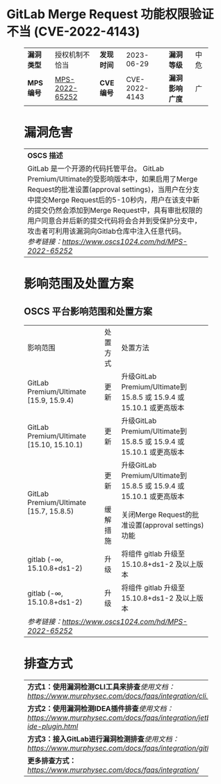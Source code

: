 # GitLab Merge Request 功能权限验证不当 (CVE-2022-4143)
<figure class="wp-block-table">
    <table>
        <tbody>
        <tr>
            <td><strong>漏洞类型</strong></td>
            <td>授权机制不恰当</td>
            <td><strong>发现时间</strong></td>
            <td>2023-06-29</td>
            <td><strong>漏洞等级</strong></td>
            <td>中危</td>
        </tr>
        <tr>
            <td><strong>MPS编号</strong></td>
            <td><a href="https://www.oscs1024.com/hd/MPS-2022-65252">MPS-2022-65252</a></td>
            <td><strong>CVE编号</strong></td>
            <td>CVE-2022-4143</td>
            <td><strong>漏洞影响广度</strong></td>
            <td>广</td>
        </tr>
        </tbody>
    </table>
</figure>


<figure class="wp-block-table">
    <h1 class="wp-block-heading">漏洞危害</h1>
    <table>
        <tbody>
        <tr>
            <td><strong>OSCS 描述</strong></td>
        </tr>
        <tr>
            <td>GitLab 是一个开源的代码托管平台。
GitLab Premium/Ultimate的受影响版本中，如果启用了Merge Request的批准设置(approval settings)，当用户在分支中提交Merge Request后的5-10秒内，用户在该支中新的提交仍然会添加到Merge Request中，具有审批权限的用户同意合并后新的提交代码将会合并到受保护分支中，攻击者可利用该漏洞向Gitlab仓库中注入任意代码。<br><em>参考链接：<a
                    href="https://www.oscs1024.com/hd/MPS-2022-65252">https://www.oscs1024.com/hd/MPS-2022-65252</a></em>
            </td>
        </tr>
        </tbody>
    </table>
</figure>


<figure class="wp-block-table alignleft">
    <h1 class="wp-block-heading">影响范围及处置方案</h1>
    <h2 class="wp-block-heading"><strong>OSCS</strong> <strong>平台影响范围和处置方案</strong></h2>
    <table>
        <tbody>
        <tr>
            <td>影响范围</td>
            <td>处置方式</td>
            <td>处置方法</td>
        </tr>
        <tr><td rowspan="1">GitLab Premium/Ultimate [15.9, 15.9.4)</td><td>更新</td><td>升级GitLab Premium/Ultimate到 15.8.5 或 15.9.4 或 15.10.1 或更高版本</td></tr><tr><td rowspan="1">GitLab Premium/Ultimate [15.10, 15.10.1)</td><td>更新</td><td>升级GitLab Premium/Ultimate到 15.8.5 或 15.9.4 或 15.10.1 或更高版本</td></tr><tr><td rowspan="2">GitLab Premium/Ultimate [15.7, 15.8.5)</td><td>更新</td><td>升级GitLab Premium/Ultimate到 15.8.5 或 15.9.4 或 15.10.1 或更高版本</td></tr><tr><td>缓解措施</td><td>关闭Merge Request的批准设置(approval settings)功能</td></tr><tr><td rowspan="1">gitlab (-∞, 15.10.8+ds1-2)</td><td>升级</td><td>将组件 gitlab 升级至 15.10.8+ds1-2 及以上版本</td></tr><tr><td rowspan="1">gitlab (-∞, 15.10.8+ds1-2)</td><td>升级</td><td>将组件 gitlab 升级至 15.10.8+ds1-2 及以上版本</td></tr>
        <tr>
            <td colspan="3"><em>参考链接：</em><em><a
                    href="https://www.oscs1024.com/hd/MPS-2022-65252">https://www.oscs1024.com/hd/MPS-2022-65252</a></em></td>
        </tr>
        </tbody>
    </table>
</figure>


<figure class="wp-block-table">
    <h1 class="wp-block-heading">排查方式</h1>
    <table>
        <tbody>
        <tr>
            <td><strong>方式1：使用漏洞检测CLI工具来排查</strong><em>使用文档：<a
                    href="https://www.murphysec.com/docs/faqs/integration/cli.html">https://www.murphysec.com/docs/faqs/integration/cli.html</a></em>
            </td>
        </tr>
        <tr>
            <td><strong>方式2：使用漏洞检测IDEA插件排查</strong><em>使用文档：<a
                    href="https://www.murphysec.com/docs/faqs/integration/jetbrains-ide-plugin.html">https://www.murphysec.com/docs/faqs/integration/jetbrains-ide-plugin.html</a></em>
            </td>
        </tr>
        <tr>
            <td><strong>方式3：接入GitLab进行漏洞检测排查</strong><em>使用文档：<a
                    href="https://www.murphysec.com/docs/faqs/integration/gitlab.html">https://www.murphysec.com/docs/faqs/integration/gitlab.html</a></em>
            </td>
        </tr>
        <tr>
            <td><strong>更多排查方式：</strong><em><a
                    href="https://www.murphysec.com/docs/faqs/integration/">https://www.murphysec.com/docs/faqs/integration/</a></em>
            </td>
        </tr>
        </tbody>
    </table>
</figure>